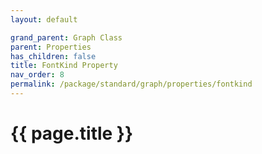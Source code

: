 ```yaml
---
layout: default

grand_parent: Graph Class
parent: Properties
has_children: false
title: FontKind Property
nav_order: 8
permalink: /package/standard/graph/properties/fontkind
---
```

# {{ page.title }}

